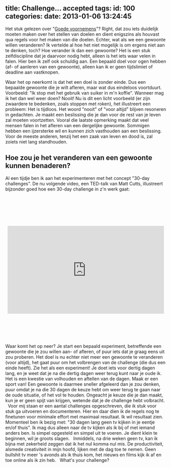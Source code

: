 title: Challenge... accepted
tags:
id: 100
categories:
date: 2013-01-06 13:24:45
---

Het stuk gelezen over "[Goede voornemens](http://jeltelagendijk.nl/2012/12/goede-voornemens/ "Goede voornemens")"? Right, dat zou iets duidelijk moeten maken over het stellen van doelen en dient enigszins als houvast qua regels voor het maken van die doelen. Echter, wat als we een gewoonte willen veranderen? Ik vertelde al hoe het niet mogelijk is om ergens niet aan te denken, toch? Hoe verander ik dan een gewoonte? Het is een stuk zelfdiscipline dat je daarvoor nodig hebt, alleen is het iets waar velen in falen. Hier ben ik zelf ook schuldig aan. Een bepaald doel voor ogen hebben (af- of aanleren van een gewoonte), alleen kan ik er geen tijdslimiet of deadline aan vastknopen.
&nbsp;
<!--more-->

Waar het op neerkomt is dat het een doel is zonder einde. Dus een bepaalde gewoonte die je wilt afleren, maar wat dus eindeloos voortduurt. Voorbeeld: "Ik stop met het gebruik van suiker in m'n koffie". Wanneer mag ik het dan wel weer doen? Nooit! Nu is dit een licht voorbeeld (er zijn zwaardere te bedenken, zoals stoppen met roken), het illustreert een probleem: Het is tijdloos. Het woord "nooit" of "voor altijd" blijven resoneren in gedachten. Je maakt een beslissing die je dan voor de rest van je leven zal moeten voortzetten. Vooral die laatste opmerking maakt dat veel mensen falen in het afleren van een dergelijke gewoonte. Sommigen hebben een ijzersterke wil en kunnen zich vasthouden aan een beslissing. Voor de meeste anderen, tenzij het een zaak van leven en dood is, zal zoiets niet lang standhouden.
&nbsp;
## Hoe zou je het veranderen van een gewoonte kunnen benaderen?

Al een tijdje ben ik aan het experimenteren met het concept "30-day challenges". De nu volgende video, een TED-talk van Matt Cutts, illustreert bijzonder goed hoe een 30-day challenge in z'n werk gaat:

&nbsp;

&nbsp;

&nbsp;

<center><iframe width="490" height="275" src="http://embed.ted.com/talks/matt_cutts_try_something_new_for_30_days.html" frameborder="0" scrolling="no" webkitallowfullscreen="webkitallowfullscreen" mozallowfullscreen="mozallowfullscreen" allowfullscreen="allowfullscreen"></iframe></center>&nbsp;

&nbsp;

&nbsp;

Waar komt het op neer? Je start een bepaald experiment, betreffende een gewoonte die je zou willen aan- of afleren, of puur iets dat je graag eens uit zou proberen. Het doel is nu echter niet meer een gewoonte te veranderen (voor altijd), het gaat puur om het volbrengen van de challenge (die dus een einde heeft). Zie het als een experiment! Je doet iets voor dertig dagen lang, en je weet dat je na die dertig dagen weer terug kunt naar je oude ik.
&nbsp;
Het is een kwestie van volhouden en aftellen van de dagen. Maak er een sport van! Een gewoonte is daarmee sneller afgeleerd dan je zou denken, puur omdat je na die 30 dagen de keuze hebt om weer terug te gaan naar de oude situatie, of het vol te houden. Ongeacht je keuze die je dan maakt, kun je er geen spijt van krijgen, wetende dat je de challenge hebt volbracht.
&nbsp;
Voor mij staan er een aantal challenges opgeschreven, die ik stuk voor stuk ga uitvoeren en documenteren. Hier en daar dien ik de regels nog te finetunen voor minimale effort met maximaal resultaat. Ik wil resultaat zien. Momenteel ben ik bezig met: "30 dagen lang geen tv kijken in je eentje en/of thuis". Ik mag dus alleen naar de tv kijken als ik bij of met iemand anders ben. Is simpel opgesteld en simpel uit te voeren. Je dient klein te beginnen, wil je groots slagen.
&nbsp;
Inmiddels, na drie weken geen tv, kan ik bijna met zekerheid zeggen dat ik het nul komma nul mis. De productiviteit, alsmede creativiteit in mijn hoofd, lijken met de dag toe te nemen. Geen bullshit tv meer 's avonds als ik thuis kom, het nieuws en films kijk ik af en toe online als ik zin heb.
&nbsp;
What's your challenge?